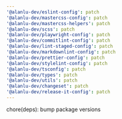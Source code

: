 ```yaml
---
'@alanlu-dev/eslint-config': patch
'@alanlu-dev/mastercss-config': patch
'@alanlu-dev/mastercss-helpers': patch
'@alanlu-dev/scss': patch
'@alanlu-dev/playwright-config': patch
'@alanlu-dev/commitlint-config': patch
'@alanlu-dev/lint-staged-config': patch
'@alanlu-dev/markdownlint-config': patch
'@alanlu-dev/prettier-config': patch
'@alanlu-dev/stylelint-config': patch
'@alanlu-dev/tsconfig': patch
'@alanlu-dev/types': patch
'@alanlu-dev/utils': patch
'@alanlu-dev/changeset': patch
'@alanlu-dev/release-it-config': patch
---
```


chore(deps): bump package versions
